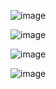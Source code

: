 ![image](https://github.com/Leralera050505/Test/assets/107068589/a45b1210-0d89-4c45-83fd-a6732b12eed5)


![image](https://github.com/Leralera050505/Test/assets/107068589/14ec730c-fc5b-4710-b0a4-0ee841c13ddc)


![image](https://github.com/Leralera050505/Test/assets/107068589/657b7add-7b26-4b84-b353-c2a0b50cbcad)

![image](https://github.com/Leralera050505/Test/assets/107068589/01caafe0-efe2-4c5b-a848-230d88c9e2fa)
